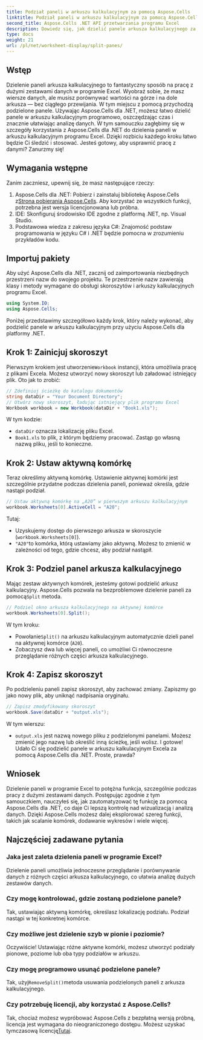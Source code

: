```yaml
---
title: Podział paneli w arkuszu kalkulacyjnym za pomocą Aspose.Cells
linktitle: Podział paneli w arkuszu kalkulacyjnym za pomocą Aspose.Cells
second_title: Aspose.Cells .NET API przetwarzania programu Excel
description: Dowiedz się, jak dzielić panele arkusza kalkulacyjnego za pomocą Aspose.Cells dla .NET w przewodniku krok po kroku. Idealne do ulepszonej analizy danych i dostosowywania widoku.
type: docs
weight: 21
url: /pl/net/worksheet-display/split-panes/
---
```

## Wstęp
Dzielenie paneli arkusza kalkulacyjnego to fantastyczny sposób na pracę z dużymi zestawami danych w programie Excel. Wyobraź sobie, że masz wiersze danych, ale musisz porównywać wartości na górze i na dole arkusza — bez ciągłego przewijania. W tym miejscu z pomocą przychodzą podzielone panele. Używając Aspose.Cells dla .NET, możesz łatwo dzielić panele w arkuszu kalkulacyjnym programowo, oszczędzając czas i znacznie ułatwiając analizę danych.
W tym samouczku zagłębimy się w szczegóły korzystania z Aspose.Cells dla .NET do dzielenia paneli w arkuszu kalkulacyjnym programu Excel. Dzięki rozbiciu każdego kroku łatwo będzie Ci śledzić i stosować. Jesteś gotowy, aby usprawnić pracę z danymi? Zanurzmy się!
## Wymagania wstępne
Zanim zaczniesz, upewnij się, że masz następujące rzeczy:
1. Aspose.Cells dla .NET: Pobierz i zainstaluj bibliotekę Aspose.Cells z[Strona pobierania Aspose.Cells](https://releases.aspose.com/cells/net/). Aby korzystać ze wszystkich funkcji, potrzebna jest wersja licencjonowana lub próbna.
2. IDE: Skonfiguruj środowisko IDE zgodne z platformą .NET, np. Visual Studio.
3. Podstawowa wiedza z zakresu języka C#: Znajomość podstaw programowania w języku C# i .NET będzie pomocna w zrozumieniu przykładów kodu.
## Importuj pakiety
Aby użyć Aspose.Cells dla .NET, zacznij od zaimportowania niezbędnych przestrzeni nazw do swojego projektu. Te przestrzenie nazw zawierają klasy i metody wymagane do obsługi skoroszytów i arkuszy kalkulacyjnych programu Excel.
```csharp
using System.IO;
using Aspose.Cells;
```
Poniżej przedstawimy szczegółowo każdy krok, który należy wykonać, aby podzielić panele w arkuszu kalkulacyjnym przy użyciu Aspose.Cells dla platformy .NET.
## Krok 1: Zainicjuj skoroszyt
 Pierwszym krokiem jest utworzenie`Workbook` instancji, która umożliwia pracę z plikami Excela. Możesz utworzyć nowy skoroszyt lub załadować istniejący plik. Oto jak to zrobić:
```csharp
// Zdefiniuj ścieżkę do katalogu dokumentów
string dataDir = "Your Document Directory";
// Utwórz nowy skoroszyt, ładując istniejący plik programu Excel
Workbook workbook = new Workbook(dataDir + "Book1.xls");
```
W tym kodzie:
- `dataDir` oznacza lokalizację pliku Excel.
- `Book1.xls` to plik, z którym będziemy pracować. Zastąp go własną nazwą pliku, jeśli to konieczne.
## Krok 2: Ustaw aktywną komórkę
Teraz określimy aktywną komórkę. Ustawienie aktywnej komórki jest szczególnie przydatne podczas dzielenia paneli, ponieważ określa, gdzie nastąpi podział.
```csharp
// Ustaw aktywną komórkę na „A20” w pierwszym arkuszu kalkulacyjnym
workbook.Worksheets[0].ActiveCell = "A20";
```
Tutaj:
- Uzyskujemy dostęp do pierwszego arkusza w skoroszycie (`workbook.Worksheets[0]`).
- `"A20"`to komórka, którą ustawiamy jako aktywną. Możesz to zmienić w zależności od tego, gdzie chcesz, aby podział nastąpił.
## Krok 3: Podziel panel arkusza kalkulacyjnego
 Mając zestaw aktywnych komórek, jesteśmy gotowi podzielić arkusz kalkulacyjny. Aspose.Cells pozwala na bezproblemowe dzielenie paneli za pomocą`Split` metoda.
```csharp
// Podziel okno arkusza kalkulacyjnego na aktywnej komórce
workbook.Worksheets[0].Split();
```
W tym kroku:
-  Powołanie`Split()` na arkuszu kalkulacyjnym automatycznie dzieli panel na aktywnej komórce (`A20`).
- Zobaczysz dwa lub więcej paneli, co umożliwi Ci równoczesne przeglądanie różnych części arkusza kalkulacyjnego.
## Krok 4: Zapisz skoroszyt
Po podzieleniu paneli zapisz skoroszyt, aby zachować zmiany. Zapiszmy go jako nowy plik, aby uniknąć nadpisania oryginału.
```csharp
// Zapisz zmodyfikowany skoroszyt
workbook.Save(dataDir + "output.xls");
```
W tym wierszu:
- `output.xls` jest nazwą nowego pliku z podzielonymi panelami. Możesz zmienić jego nazwę lub określić inną ścieżkę, jeśli wolisz.
I gotowe! Udało Ci się podzielić panele w arkuszu kalkulacyjnym Excela za pomocą Aspose.Cells dla .NET. Proste, prawda?
## Wniosek
Dzielenie paneli w programie Excel to potężna funkcja, szczególnie podczas pracy z dużymi zestawami danych. Postępując zgodnie z tym samouczkiem, nauczyłeś się, jak zautomatyzować tę funkcję za pomocą Aspose.Cells dla .NET, co daje Ci lepszą kontrolę nad wizualizacją i analizą danych. Dzięki Aspose.Cells możesz dalej eksplorować szereg funkcji, takich jak scalanie komórek, dodawanie wykresów i wiele więcej.
## Najczęściej zadawane pytania
### Jaka jest zaleta dzielenia paneli w programie Excel?  
Dzielenie paneli umożliwia jednoczesne przeglądanie i porównywanie danych z różnych części arkusza kalkulacyjnego, co ułatwia analizę dużych zestawów danych.
### Czy mogę kontrolować, gdzie zostaną podzielone panele?  
Tak, ustawiając aktywną komórkę, określasz lokalizację podziału. Podział nastąpi w tej konkretnej komórce.
### Czy możliwe jest dzielenie szyb w pionie i poziomie?  
Oczywiście! Ustawiając różne aktywne komórki, możesz utworzyć podziały pionowe, poziome lub oba typy podziałów w arkuszu.
### Czy mogę programowo usunąć podzielone panele?  
 Tak, użyj`RemoveSplit()`metoda usuwania podzielonych paneli z arkusza kalkulacyjnego.
### Czy potrzebuję licencji, aby korzystać z Aspose.Cells?  
 Tak, chociaż możesz wypróbować Aspose.Cells z bezpłatną wersją próbną, licencja jest wymagana do nieograniczonego dostępu. Możesz uzyskać tymczasową licencję[Tutaj](https://purchase.aspose.com/temporary-license/).
